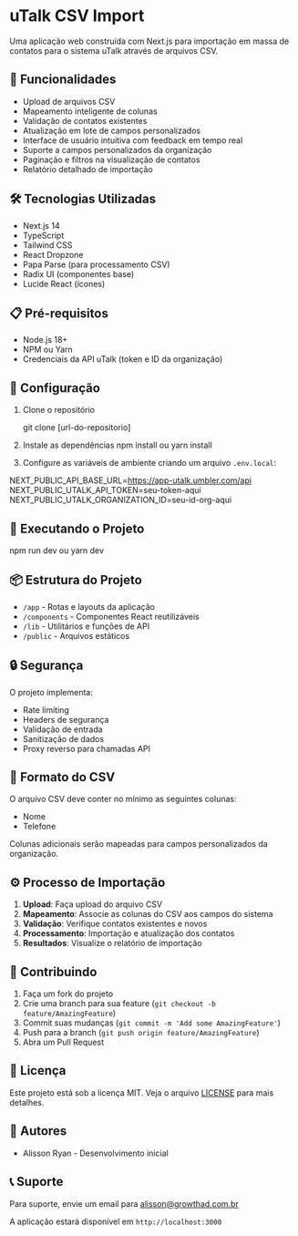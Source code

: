 # uTalk CSV Import

Uma aplicação web construída com Next.js para importação em massa de contatos para o sistema uTalk através de arquivos CSV.

## 🚀 Funcionalidades

- Upload de arquivos CSV
- Mapeamento inteligente de colunas
- Validação de contatos existentes
- Atualização em lote de campos personalizados
- Interface de usuário intuitiva com feedback em tempo real
- Suporte a campos personalizados da organização
- Paginação e filtros na visualização de contatos
- Relatório detalhado de importação

## 🛠️ Tecnologias Utilizadas

- Next.js 14
- TypeScript
- Tailwind CSS
- React Dropzone
- Papa Parse (para processamento CSV)
- Radix UI (componentes base)
- Lucide React (ícones)

## 📋 Pré-requisitos

- Node.js 18+
- NPM ou Yarn
- Credenciais da API uTalk (token e ID da organização)

## 🔧 Configuração

1. Clone o repositório

    git clone [url-do-repositorio]

2. Instale as dependências
    npm install
    ou
    yarn install

3. Configure as variáveis de ambiente criando um arquivo `.env.local`:

NEXT_PUBLIC_API_BASE_URL=https://app-utalk.umbler.com/api
NEXT_PUBLIC_UTALK_API_TOKEN=seu-token-aqui
NEXT_PUBLIC_UTALK_ORGANIZATION_ID=seu-id-org-aqui

## 🚀 Executando o Projeto

npm run dev
ou
yarn dev

## 📦 Estrutura do Projeto

- `/app` - Rotas e layouts da aplicação
- `/components` - Componentes React reutilizáveis
- `/lib` - Utilitários e funções de API
- `/public` - Arquivos estáticos

## 🔒 Segurança

O projeto implementa:
- Rate limiting
- Headers de segurança
- Validação de entrada
- Sanitização de dados
- Proxy reverso para chamadas API

## 📄 Formato do CSV

O arquivo CSV deve conter no mínimo as seguintes colunas:
- Nome
- Telefone

Colunas adicionais serão mapeadas para campos personalizados da organização.

## ⚙️ Processo de Importação

1. **Upload**: Faça upload do arquivo CSV
2. **Mapeamento**: Associe as colunas do CSV aos campos do sistema
3. **Validação**: Verifique contatos existentes e novos
4. **Processamento**: Importação e atualização dos contatos
5. **Resultados**: Visualize o relatório de importação

## 🤝 Contribuindo

1. Faça um fork do projeto
2. Crie uma branch para sua feature (`git checkout -b feature/AmazingFeature`)
3. Commit suas mudanças (`git commit -m 'Add some AmazingFeature'`)
4. Push para a branch (`git push origin feature/AmazingFeature`)
5. Abra um Pull Request

## 📝 Licença

Este projeto está sob a licença MIT. Veja o arquivo [LICENSE](LICENSE) para mais detalhes.

## 👥 Autores

- Alisson Ryan - Desenvolvimento inicial

## 📞 Suporte

Para suporte, envie um email para [alisson@growthad.com.br](mailto:alisson@growthad.com.br)

A aplicação estará disponível em `http://localhost:3000`

